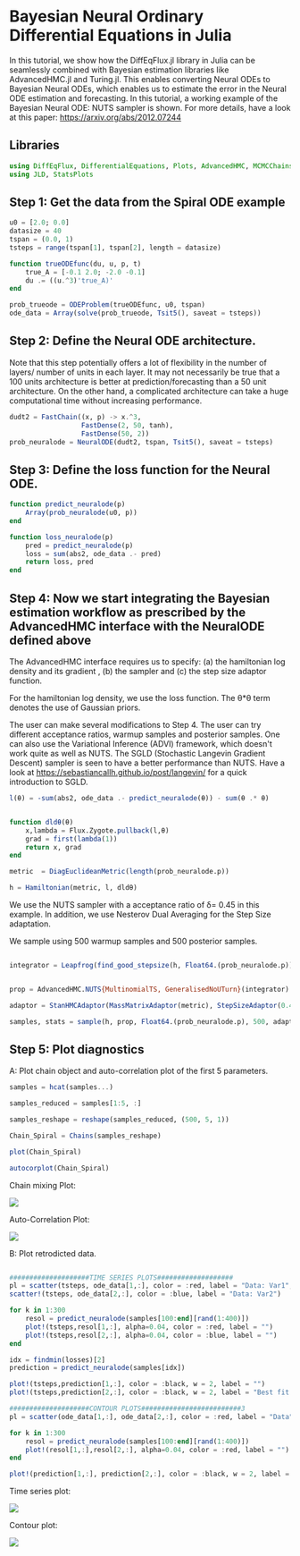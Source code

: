 # Bayesian Neural Ordinary Differential Equations in Julia

In this tutorial, we show how the DiffEqFlux.jl library in Julia can be seamlessly combined with Bayesian estimation libraries like AdvancedHMC.jl and Turing.jl. This enables converting Neural ODEs to Bayesian Neural ODEs, which enables us to estimate the error in the Neural ODE estimation and forecasting. In this tutorial, a working example of the Bayesian Neural ODE: NUTS sampler is shown. For more details, have a look at this paper: https://arxiv.org/abs/2012.07244

## Libraries
```julia
using DiffEqFlux, DifferentialEquations, Plots, AdvancedHMC, MCMCChains
using JLD, StatsPlots
```

## Step 1: Get the data from the Spiral ODE example

```julia
u0 = [2.0; 0.0]
datasize = 40
tspan = (0.0, 1)
tsteps = range(tspan[1], tspan[2], length = datasize)

function trueODEfunc(du, u, p, t)
    true_A = [-0.1 2.0; -2.0 -0.1]
    du .= ((u.^3)'true_A)'
end

prob_trueode = ODEProblem(trueODEfunc, u0, tspan)
ode_data = Array(solve(prob_trueode, Tsit5(), saveat = tsteps))
```

## Step 2: Define the Neural ODE architecture.

Note that this step potentially offers a lot of flexibility in the number of layers/ number of units in each layer. It may not necessarily be true that a 100 units architecture is better at prediction/forecasting than a 50 unit architecture. On the other hand, a complicated architecture can take a huge computational time without increasing performance.

```julia
dudt2 = FastChain((x, p) -> x.^3,
                  FastDense(2, 50, tanh),
                  FastDense(50, 2))
prob_neuralode = NeuralODE(dudt2, tspan, Tsit5(), saveat = tsteps)
```

## Step 3: Define the loss function for the Neural ODE.

```julia
function predict_neuralode(p)
    Array(prob_neuralode(u0, p))
end

function loss_neuralode(p)
    pred = predict_neuralode(p)
    loss = sum(abs2, ode_data .- pred)
    return loss, pred
end

```

## Step 4: Now we start integrating the Bayesian estimation workflow as prescribed by the AdvancedHMC interface with the NeuralODE defined above

The AdvancedHMC interface requires us to specify: (a) the hamiltonian log density and its gradient , (b) the sampler and (c) the step size adaptor function.

For the hamiltonian log density, we use the loss function. The θ*θ term denotes the use of Gaussian priors.

The user can make several modifications to Step 4. The user can try different acceptance ratios, warmup samples and posterior samples. One can also use the Variational Inference (ADVI) framework, which doesn't work quite as well as NUTS. The SGLD (Stochastic Langevin Gradient Descent) sampler is seen to have a better performance than NUTS. Have a look at https://sebastiancallh.github.io/post/langevin/ for a quick introduction to SGLD.

```julia
l(θ) = -sum(abs2, ode_data .- predict_neuralode(θ)) - sum(θ .* θ)


function dldθ(θ)
    x,lambda = Flux.Zygote.pullback(l,θ)
    grad = first(lambda(1))
    return x, grad
end

metric  = DiagEuclideanMetric(length(prob_neuralode.p))

h = Hamiltonian(metric, l, dldθ)

```

We use the NUTS sampler with a acceptance ratio of δ= 0.45 in this example. In addition, we use Nesterov Dual Averaging for the Step Size adaptation.

We sample using 500 warmup samples and 500 posterior samples.

```julia

integrator = Leapfrog(find_good_stepsize(h, Float64.(prob_neuralode.p)))


prop = AdvancedHMC.NUTS{MultinomialTS, GeneralisedNoUTurn}(integrator)

adaptor = StanHMCAdaptor(MassMatrixAdaptor(metric), StepSizeAdaptor(0.45, integrator))

samples, stats = sample(h, prop, Float64.(prob_neuralode.p), 500, adaptor, 500; progress=true)

```

## Step 5: Plot diagnostics

A: Plot chain object and auto-correlation plot of the first 5 parameters.

```julia
samples = hcat(samples...)

samples_reduced = samples[1:5, :]

samples_reshape = reshape(samples_reduced, (500, 5, 1))

Chain_Spiral = Chains(samples_reshape)

plot(Chain_Spiral)

autocorplot(Chain_Spiral)
```

Chain mixing Plot:

![](https://raw.githubusercontent.com/RajDandekar/EpiSciML-Tutorials/main/Part%201%20-%20Tools/Figures/ChainMixing.png)

Auto-Correlation Plot:

![](https://raw.githubusercontent.com/RajDandekar/EpiSciML-Tutorials/main/Part%201%20-%20Tools/Figures/Autocorelation.png)


B: Plot retrodicted data.

```julia

####################TIME SERIES PLOTS###################
pl = scatter(tsteps, ode_data[1,:], color = :red, label = "Data: Var1", xlabel = "t", title = "Spiral Neural ODE")
scatter!(tsteps, ode_data[2,:], color = :blue, label = "Data: Var2")

for k in 1:300
    resol = predict_neuralode(samples[100:end][rand(1:400)])
    plot!(tsteps,resol[1,:], alpha=0.04, color = :red, label = "")
    plot!(tsteps,resol[2,:], alpha=0.04, color = :blue, label = "")
end

idx = findmin(losses)[2]
prediction = predict_neuralode(samples[idx])

plot!(tsteps,prediction[1,:], color = :black, w = 2, label = "")
plot!(tsteps,prediction[2,:], color = :black, w = 2, label = "Best fit prediction", ylims = (-2.5, 3.5))

####################CONTOUR PLOTS#########################3
pl = scatter(ode_data[1,:], ode_data[2,:], color = :red, label = "Data",  xlabel = "Var1", ylabel = "Var2", title = "Spiral Neural ODE")

for k in 1:300
    resol = predict_neuralode(samples[100:end][rand(1:400)])
    plot!(resol[1,:],resol[2,:], alpha=0.04, color = :red, label = "")
end

plot!(prediction[1,:], prediction[2,:], color = :black, w = 2, label = "Best fit prediction", ylims = (-2.5, 3))

```

Time series plot:

![](https://raw.githubusercontent.com/RajDandekar/EpiSciML-Tutorials/main/Part%201%20-%20Tools/Figures/Bestfit.png)


Contour plot:

![](https://raw.githubusercontent.com/RajDandekar/EpiSciML-Tutorials/main/Part%201%20-%20Tools/Figures/contour.png)


